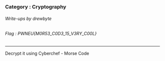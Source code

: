 ### Category : Cryptography
###### Write-ups by drewbyte
###### Flag : PWNEU{M0R53_C0D3_15_V3RY_C00L}
---

Decrypt it using Cyberchef - Morse Code


<br>
<img src="https://github.com/drew-byte/pwneu-writeups/blob/main/00x8%20saved%20images/Pasted%20image%2020240320104431.png" alt="">
 <br>